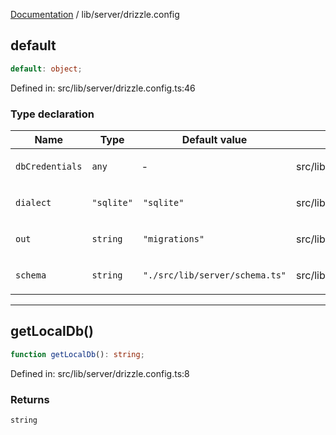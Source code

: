 [Documentation](../../modules.md) / lib/server/drizzle.config

## default

```ts
default: object;
```

Defined in: src/lib/server/drizzle.config.ts:46

### Type declaration

<table>
<thead>
<tr>
<th>Name</th>
<th>Type</th>
<th>Default value</th>
<th>Defined in</th>
</tr>
</thead>
<tbody>
<tr>
<td>

<a id="dbcredentials"></a> `dbCredentials`

</td>
<td>

`any`

</td>
<td>

&hyphen;

</td>
<td>

src/lib/server/drizzle.config.ts:50

</td>
</tr>
<tr>
<td>

<a id="dialect"></a> `dialect`

</td>
<td>

`"sqlite"`

</td>
<td>

`"sqlite"`

</td>
<td>

src/lib/server/drizzle.config.ts:49

</td>
</tr>
<tr>
<td>

<a id="out"></a> `out`

</td>
<td>

`string`

</td>
<td>

`"migrations"`

</td>
<td>

src/lib/server/drizzle.config.ts:48

</td>
</tr>
<tr>
<td>

<a id="schema"></a> `schema`

</td>
<td>

`string`

</td>
<td>

`"./src/lib/server/schema.ts"`

</td>
<td>

src/lib/server/drizzle.config.ts:47

</td>
</tr>
</tbody>
</table>

***

## getLocalDb()

```ts
function getLocalDb(): string;
```

Defined in: src/lib/server/drizzle.config.ts:8

### Returns

`string`
